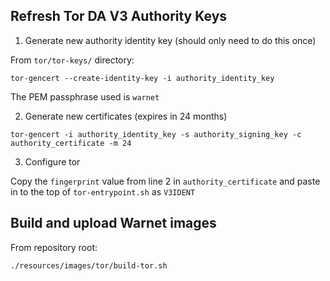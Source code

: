 ## Refresh Tor DA V3 Authority Keys

1. Generate new authority identity key (should only need to do this once)

From `tor/tor-keys/` directory:

```
tor-gencert --create-identity-key -i authority_identity_key
```

The PEM passphrase used is `warnet`

2. Generate new certificates (expires in 24 months)

```
tor-gencert -i authority_identity_key -s authority_signing_key -c authority_certificate -m 24
```

3. Configure tor

Copy the `fingerprint` value from line 2 in `authority_certificate` and paste in to the top of `tor-entrypoint.sh` as `V3IDENT`


## Build and upload Warnet images

From repository root:

```
./resources/images/tor/build-tor.sh
```